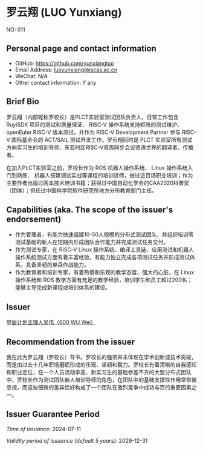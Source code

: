 # 罗云翔 (LUO Yunxiang)

NO: 011

## Personal page and contact information

- GitHub: https://github.com/yunxiangluo
- Email Address: luoyunxiang@iscas.ac.cn
- WeChat: N/A
- Other contact information: If any

## Brief Bio

罗云翔（内部昵称罗校长）是PLCT实验室测试团队负责人，日常工作包含 RuyiSDK 项目的测试和质量保证、 RISC-V 操作系统支持矩阵的测试维护、 openEuler RISC-V 版本测试，并作为 RISC-V Development Partner 参与 RISC-V 国际基金会的 ACT/SAIL 测试开发工作。罗云翔同时是 PLCT 实验室所有测试方向实习生的培训导师、东亚时区RISC-V双周同步会议德语世界的翻译者、传播者。

在加入PLCT实验室之前，罗校长作为 ROS 机器人操作系统、 Linux 操作系统入门到熟练、 机器人搭建调试实战等课程的培训讲师，做过近百场职业培训；作为主要作者出版过两本技术培训书籍；获得过中国自动化学会的CAA2020科普奖（团体）；担任过中国科学院软件研究所地方分所教育部门主任。


## Capabilities (aka. The scope of the issuer's endorsement)

- 作为管理者，有能力快速组建10-50人规模的分布式测试团队，并组织培训零测试基础的新人在短期内形成团队合作能力并完成测试任务交付。
- 作为测试专家，在 RISC-V Linux 操作系统、编译工具链、应用测试和机器人操作系统测试方面有着丰富经验，有能力独立完成各项测试任务并形成测试体系，具备坚韧的单兵作战能力。
- 作为教育者和培训专家，有着热情和乐观的教学态度、强大的心脏，在 Linux 操作系统和 ROS 教学方面有充足的教学经验，培训学生和员工超过200名；能够主导完成新课程或培训体系的建设。

## Issuer

[甲辰计划主理人吴伟（000 WU Wei）](./000-WU-WEI.md)

## Recommendation from the issuer

我在此为罗云翔（罗校长）背书。罗校长的强项并未体现在学术创新或技术突破，而是由过去十几年职场磨砺形成的乐观、坚韧和毅力。罗校长有着清晰的自我感知和职业定位，在一个人员流动率高、新实习生的基础参差不齐的大型分布式团队中，罗校长作为测试团队新人培训导师的角色，在团队中的基础支撑性作用常常被忽视，而这些细微的差异恰好构成了一个团队在激烈竞争中成功与否的重要因素之一。

## Issuer Guarantee Period

*Time of issuance*: 2024-07-11

*Validity period of issuance (default 5 years)*: 2029-12-31
